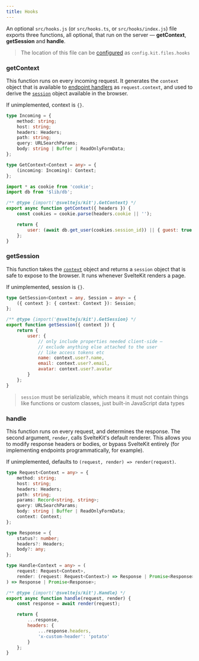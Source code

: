 ```yaml
---
title: Hooks
---
```


An optional `src/hooks.js` (or `src/hooks.ts`, or `src/hooks/index.js`) file exports three functions, all optional, that run on the server — **getContext**, **getSession** and **handle**.

> The location of this file can be [configured](#configuration) as `config.kit.files.hooks`

### getContext

This function runs on every incoming request. It generates the `context` object that is available to [endpoint handlers](#routing-endpoints) as `request.context`, and used to derive the [`session`](#hooks-getsession) object available in the browser.

If unimplemented, context is `{}`.

```ts
type Incoming = {
	method: string;
	host: string;
	headers: Headers;
	path: string;
	query: URLSearchParams;
	body: string | Buffer | ReadOnlyFormData;
};

type GetContext<Context = any> = {
	(incoming: Incoming): Context;
};
```

```js
import * as cookie from 'cookie';
import db from '$lib/db';

/** @type {import('@sveltejs/kit').GetContext} */
export async function getContext({ headers }) {
	const cookies = cookie.parse(headers.cookie || '');

	return {
		user: (await db.get_user(cookies.session_id)) || { guest: true }
	};
}
```

### getSession

This function takes the [`context`](#hooks-getcontext) object and returns a `session` object that is safe to expose to the browser. It runs whenever SvelteKit renders a page.

If unimplemented, session is `{}`.

```ts
type GetSession<Context = any, Session = any> = {
	({ context }: { context: Context }): Session;
};
```

```js
/** @type {import('@sveltejs/kit').GetSession} */
export function getSession({ context }) {
	return {
		user: {
			// only include properties needed client-side —
			// exclude anything else attached to the user
			// like access tokens etc
			name: context.user?.name,
			email: context.user?.email,
			avatar: context.user?.avatar
		}
	};
}
```

> `session` must be serializable, which means it must not contain things like functions or custom classes, just built-in JavaScript data types

### handle

This function runs on every request, and determines the response. The second argument, `render`, calls SvelteKit's default renderer. This allows you to modify response headers or bodies, or bypass SvelteKit entirely (for implementing endpoints programmatically, for example).

If unimplemented, defaults to `(request, render) => render(request)`.

```ts
type Request<Context = any> = {
	method: string;
	host: string;
	headers: Headers;
	path: string;
	params: Record<string, string>;
	query: URLSearchParams;
	body: string | Buffer | ReadOnlyFormData;
	context: Context;
};

type Response = {
	status?: number;
	headers?: Headers;
	body?: any;
};

type Handle<Context = any> = (
	request: Request<Context>,
	render: (request: Request<Context>) => Response | Promise<Response>
) => Response | Promise<Response>;
```

```js
/** @type {import('@sveltejs/kit').Handle} */
export async function handle(request, render) {
	const response = await render(request);

	return {
		...response,
		headers: {
			...response.headers,
			'x-custom-header': 'potato'
		}
	};
}
```
